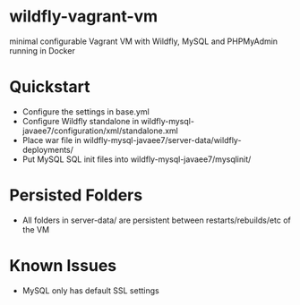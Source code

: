 # wildfly-vagrant-vm
minimal configurable Vagrant VM with Wildfly, MySQL and PHPMyAdmin running in Docker

# Quickstart

- Configure the settings in base.yml
- Configure Wildfly standalone in wildfly-mysql-javaee7/configuration/xml/standalone.xml
- Place war file in wildfly-mysql-javaee7/server-data/wildfly-deployments/
- Put MySQL SQL init files into wildfly-mysql-javaee7/mysqlinit/

# Persisted Folders

- All folders in server-data/ are persistent between restarts/rebuilds/etc of the VM

# Known Issues

- MySQL only has default SSL settings
